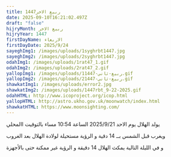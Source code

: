 ```yaml
---
title: ربيع الاخر1447
date: 2025-09-10T16:21:02.497Z
draft: "false"
hijryMonth: ربيع الاخر
hijryYear: 1447
firstDayName: الاربعاء
firstDayDate: 2025/9/24
sayeghImg1: /images/uploads/1syghrbt1447.jpg
sayeghImg2: /images/uploads/2syghrbt1447.jpg
odahImg1: /images/uploads/1rat47_1.gif
odahImg2: /images/uploads/2rat47_2.gif
yallopImg1: /images/uploads/1ربيع-ثاني-1447.gif
yallopImg2: /images/uploads/2ربيع-ثاني-1447.gif
shawkatImg1: /images/uploads/error2.jpg
shawkatImg2: /images/uploads/1447rbt_9-22-2025.gif
odahHTML: http://www.icoproject.org/icop.html
yallopHTML: http://astro.ukho.gov.uk/moonwatch/index.html
shawkatHTML: https://www.moonsighting.com/
---
```

يولد الهلال يوم الاحد 2025/9/21 الساعة 10:54 مساء بالتوقيت االمحلي

و﻿يغرب قبل الشمس بــ  14 دقية و الرؤية مستحيلة لولادة الهلال بعد الغروب

و﻿ في الليلة التالية يمكث الهلال 14 دقيقة و الرؤية غير ممكنة حتى بالأجهزة